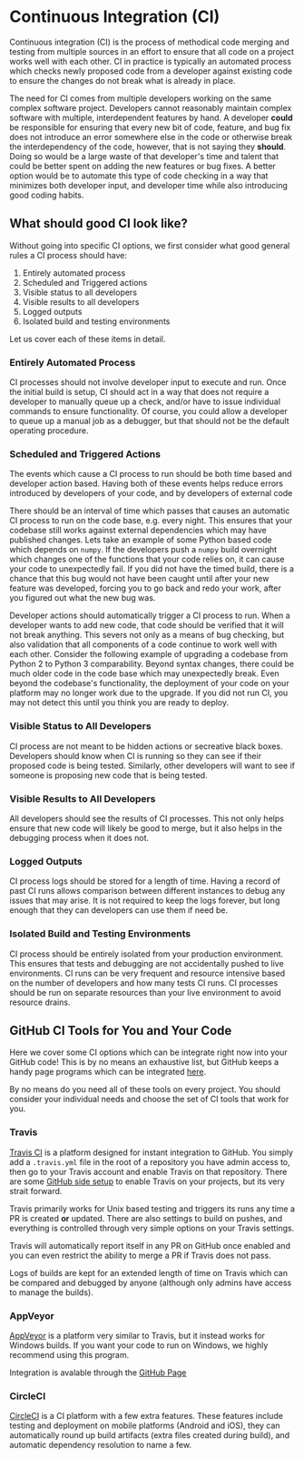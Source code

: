 # Continuous Integration (CI)

Continuous integration (CI) is the process of methodical code merging and testing from multiple sources in an
effort to ensure that all code on a project works well with each other. 
CI in practice is typically an automated process which checks newly proposed code from a developer 
against existing code to ensure the changes do not break what is already in place. 

The need for CI comes from multiple developers working on the same complex software project. 
Developers cannot reasonably maintain complex software with multiple, interdependent features 
by hand. A developer **could** be responsible for ensuring that every new bit of code, feature, 
and bug fix does not introduce an error somewhere else in the code or otherwise break 
the interdependency of the code, however, that is not saying they **should**. Doing 
so would be a large waste of that developer's time and talent that could be better 
spent on adding the new features or bug fixes. A better option would be to automate this 
type of code checking in a way that minimizes both developer input, and developer time 
while also introducing good coding habits. 
 
## What should good CI look like?

Without going into specific CI options, we first consider what good general 
rules a CI process should have:

1. Entirely automated process
1. Scheduled and Triggered actions
1. Visible status to all developers
1. Visible results to all developers
1. Logged outputs
1. Isolated build and testing environments

Let us cover each of these items in detail. 

### Entirely Automated Process

CI processes should not involve developer input to execute and run. Once the 
initial build is setup, CI should act in a way that does not require a 
developer to manually queue up a check, and/or have to issue individual 
 commands to ensure functionality. Of course, you could allow a developer 
 to queue up a manual job as a debugger, but that should not be the default 
 operating procedure.
 
### Scheduled and Triggered Actions

The events which cause a CI process to run should be both time based 
and developer action based. Having both of these events helps reduce 
errors introduced by developers of your code, and by developers of 
external code

There should be an interval of time which 
passes that causes an automatic CI process to run on the code base, e.g. 
every night. This ensures that your codebase still works against 
external dependencies which may have published changes. Lets take an 
example of some Python based code which depends on `numpy`. If the 
developers push a `numpy` build overnight which changes one of the functions 
that your code relies on, it can cause your code to unexpectedly fail. 
If you did not have the timed build, there is a chance that this bug 
would not have been caught until after your new feature was developed, 
forcing you to go back and redo your work, after you figured out what 
the new bug was. 
 
Developer actions should automatically trigger a CI process to run. 
When a developer wants to add new code, that code should be verified 
that it will not break anything. This severs not only as a means of bug 
checking, but also validation that all components of a code continue to 
work well with each other. Consider the following example of upgrading a 
codebase from Python 2 to Python 3 comparability. Beyond syntax changes, 
there could be much older code in the code base which may unexpectedly 
break. Even beyond the codebase's functionality, the deployment of your 
code on your platform may no longer work due to the upgrade. If you did 
not run CI, you may not detect this until you think you are ready to 
deploy.

### Visible Status to All Developers

CI process are not meant to be hidden actions or secreative black boxes. 
Developers should know when CI is running so they can see if their 
proposed code is being tested. Similarly, other developers will want 
to see if someone is proposing new code that is being tested.

### Visible Results to All Developers

All developers should see the results of CI processes. This not only 
helps ensure that new code will likely be good to merge, but it also 
helps in the debugging process when it does not.

### Logged Outputs

CI process logs should be stored for a length of time. Having a record of 
past CI runs allows comparison between different instances to debug any 
issues that may arise. It is not required to keep the logs forever, 
but long enough that they can developers can use them if need be.

### Isolated Build and Testing Environments

CI process should be entirely isolated from your production environment. 
This ensures that tests and debugging are not accidentally pushed to 
live environments. CI runs can be very frequent and resource intensive 
based on the number of developers and how many tests CI runs. CI 
processes should be run on separate resources than your live 
environment to avoid resource drains.

## GitHub CI Tools for You and Your Code

Here we cover some CI options which can be integrate right now into your 
GitHub code! This is by no means an exhaustive list, but GitHub keeps 
a handy page programs which can be integrated [here](https://github.com/integrations). 

By no means do you need all of these tools on every project. You should 
consider your individual needs and choose the set of CI tools that 
work for you. 

### Travis

[Travis CI](https://docs.travis-ci.com/) is a platform designed for 
instant integration to GitHub. You simply add a `.travis.yml` file 
in the root of a repository you have admin access to, then go to your 
Travis account and enable Travis on that repository. There are some 
[GitHub side setup](https://github.com/integrations/travis-ci) to enable 
Travis on your projects, but its very strait forward.

Travis primarily works for Unix based testing and triggers its runs 
any time a PR is created **or** updated. There are also settings 
to build on pushes, and everything is controlled through very simple 
options on your Travis settings.

Travis will automatically report itself in any PR on GitHub once enabled 
and you can even restrict the ability to merge a PR if Travis does not 
pass. 

Logs of builds are kept for an extended length of time on Travis which 
can be compared and debugged by anyone (although only admins have 
access to manage the builds).

### AppVeyor

[AppVeyor](https://www.appveyor.com/) is a platform very similar to Travis, but it instead works for 
Windows builds. If you want your code to run on Windows, we highly 
recommend using this program.

Integration is avalable through the [GitHub Page](https://github.com/integrations/appveyor)

### CircleCI

[CircleCI](https://circleci.com/) is a CI platform with a few extra 
features. These features include testing and deployment on mobile platforms (Android 
and iOS), they can automatically round up build artifacts (extra files 
created during build), and automatic dependency resolution to name a few. 
